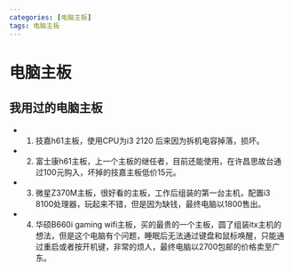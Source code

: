 ```yaml
---
categories: [电脑主板]
tags: 电脑主板
---
```



# 电脑主板

## 我用过的电脑主板

- 1. 技嘉h61主板，使用CPU为i3 2120 后来因为拆机电容掉落，损坏。
- 2. 富士康h61主板，上一个主板的继任者，目前还能使用，在许昌思故台通过100元购入，坏掉的技嘉主板低价15元。
- 3. 微星Z370M主板，很好看的主板，工作后组装的第一台主机，配置i3 8100处理器，玩起来不错，但是因为缺钱，最终电脑以1800售出。
- 4. 华硕B660i gaming wifi主板，买的最贵的一个主板，圆了组装itx主机的想法，但是这个电脑有个问题，睡眠后无法通过键盘和鼠标唤醒，只能通过重启或者按开机键，非常的烦人，最终电脑以2700包邮的价格卖至广东。

 
